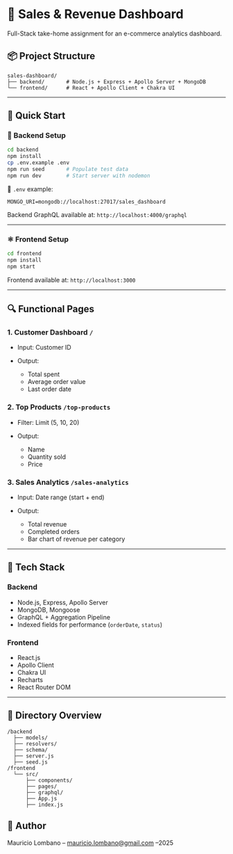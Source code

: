 # 🧩 Sales & Revenue Dashboard

Full-Stack take-home assignment for an e-commerce analytics dashboard.

## 📦 Project Structure

```
sales-dashboard/
├── backend/       # Node.js + Express + Apollo Server + MongoDB
└── frontend/      # React + Apollo Client + Chakra UI
```

---

## 🚀 Quick Start

### 🔧 Backend Setup

```bash
cd backend
npm install
cp .env.example .env
npm run seed       # Populate test data
npm run dev        # Start server with nodemon
```

📂 `.env` example:

```
MONGO_URI=mongodb://localhost:27017/sales_dashboard
```

Backend GraphQL available at:
`http://localhost:4000/graphql`

---

### ⚛️ Frontend Setup

```bash
cd frontend
npm install
npm start
```

Frontend available at:
`http://localhost:3000`

---

## 🔍 Functional Pages

### 1. Customer Dashboard `/`

* Input: Customer ID
* Output:

  * Total spent
  * Average order value
  * Last order date

### 2. Top Products `/top-products`

* Filter: Limit (5, 10, 20)
* Output:

  * Name
  * Quantity sold
  * Price

### 3. Sales Analytics `/sales-analytics`

* Input: Date range (start + end)
* Output:

  * Total revenue
  * Completed orders
  * Bar chart of revenue per category

---

## 🧠 Tech Stack

### Backend

* Node.js, Express, Apollo Server
* MongoDB, Mongoose
* GraphQL + Aggregation Pipeline
* Indexed fields for performance (`orderDate`, `status`)

### Frontend

* React.js
* Apollo Client
* Chakra UI
* Recharts
* React Router DOM

---

## 📁 Directory Overview

```
/backend
  ├── models/
  ├── resolvers/
  ├── schema/
  ├── server.js
  ├── seed.js
/frontend
  └── src/
      ├── components/
      ├── pages/
      ├── graphql/
      ├── App.js
      ├── index.js
```

## 👤 Author

Mauricio Lombano – mauricio.lombano@gmail.com –2025
